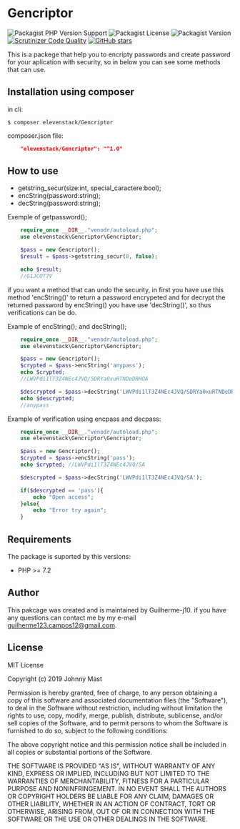 # Gencriptor
![Packagist PHP Version Support](https://img.shields.io/packagist/php-v/elevenstack/gencriptor?style=flat-square)
![Packagist License](https://img.shields.io/packagist/l/elevenstack/gencriptor?style=flat-square?color=gra)
![Packagist Version](https://img.shields.io/packagist/v/elevenstack/gencriptor?style=flat-square)
[![Scrutinizer Code Quality](https://scrutinizer-ci.com/g/Guilherme-j10/Gencriptor?style=for-the-badge/badges/quality-score.png?b=master)](https://scrutinizer-ci.com/g/Guilherme-j10/Gencriptor/?branch=master)
[![GitHub stars](https://img.shields.io/github/stars/Guilherme-j10/Gencriptor?style=flat-square)](https://github.com/Guilherme-j10/Gencriptor/stargazers?style=for-the-badge)

This is a packege that help you to encripty passwords and create password for your aplication with security, so in below you can see some methods that can use.

## Installation using composer

in cli:
````
$ composer elevenstack/Gencriptor
````

composer.json file:

````json
    "elevenstack/Gencriptor": "^1.0"
````

## How to use

- getstring_secur(size:int, special_caractere:bool);
- encString(password:string);
- decString(password:string);

Exemple of getpassword();
````php
    require_once __DIR__."venodr/autoload.php";
    use elevenstack\Gencriptor\Gencriptor;

    $pass = new Gencriptor();
    $result = $pass->getstring_secur(8, false);

    echo $result; 
    //G1JCOT7V
````

if you want a method that can undo the security, in first you have use this method 'encString()' to return a password encrypeted and for decrypt the returned password by encString() you have use 'decString()', so thus verifications can be do.

Example of encString(); and decString();

````php
    require_once __DIR__."venodr/autoload.php";
    use elevenstack\Gencriptor\Gencriptor;

    $pass = new Gencriptor();
    $crypted = $pass->encString('anypass');
    echo $crypted;
    //LWVPdi1lT3Z4NEc4JVQ/SDRYa0xuRTNDeDRHOA

    $descrypted = $pass->decString('LWVPdi1lT3Z4NEc4JVQ/SDRYa0xuRTNDeDRHOA');
    echo $descrypted;
    //anypass
````

Example of verification using encpass and decpass: 

````php
    require_once __DIR__."venodr/autoload.php";
    use elevenstack\Gencriptor\Gencriptor;

    $pass = new Gencriptor();
    $crypted = $pass->encString('pass');
    echo $crypted; //LWVPdi1lT3Z4NEc4JVQ/SA

    $descrypted = $pass->decString('LWVPdi1lT3Z4NEc4JVQ/SA');

    if($descrypted == 'pass'){
        echo "Open access";
    }else{
        echo "Error try again";
    }
````

## Requirements

The package is suported by this versions:

- PHP >= 7.2

## Author

This pakcage was created and is maintained by Guilherme-j10. if you have any questions can contact me by my e-mail guilherme123.campos12@gmail.com.

## License

MIT License

Copyright (c) 2019 Johnny Mast

Permission is hereby granted, free of charge, to any person obtaining a copy of this software and associated documentation files (the "Software"), to deal in the Software without restriction, including without limitation the rights to use, copy, modify, merge, publish, distribute, sublicense, and/or sell copies of the Software, and to permit persons to whom the Software is furnished to do so, subject to the following conditions:

The above copyright notice and this permission notice shall be included in all copies or substantial portions of the Software.

THE SOFTWARE IS PROVIDED "AS IS", WITHOUT WARRANTY OF ANY KIND, EXPRESS OR IMPLIED, INCLUDING BUT NOT LIMITED TO THE WARRANTIES OF MERCHANTABILITY, FITNESS FOR A PARTICULAR PURPOSE AND NONINFRINGEMENT. IN NO EVENT SHALL THE AUTHORS OR COPYRIGHT HOLDERS BE LIABLE FOR ANY CLAIM, DAMAGES OR OTHER LIABILITY, WHETHER IN AN ACTION OF CONTRACT, TORT OR OTHERWISE, ARISING FROM, OUT OF OR IN CONNECTION WITH THE SOFTWARE OR THE USE OR OTHER DEALINGS IN THE SOFTWARE.










